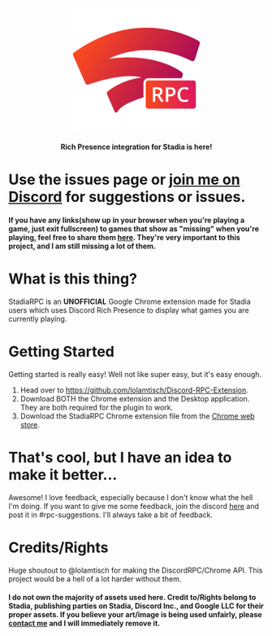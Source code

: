 <p align="center">
  <a href="https://chrome.google.com/webstore/detail/stadiarpc/dmhhgpkmilabgjpdbkinimkihdiobljg?hl=en&gl=US"><img src="assets/fullicon.png" width="250"></a>
</p>
<p align="center">
  <strong>Rich Presence integration for Stadia is here!</strong>
</p>


# Use the issues page or [join me on Discord](https://discord.gg/zU9HFm7) for suggestions or issues.
#### If you have any links(show up in your browser when you're playing a game, just exit fullscreen) to games that show as "missing" when you're playing, feel free to share them [here](https://github.com/soap-less/stadiajson/issues). They're very important to this project, and I am still missing a lot of them.


# What is this thing?
StadiaRPC is an **UNOFFICIAL** Google Chrome extension made for Stadia users which uses Discord Rich Presence to display what games you are currently playing.

# Getting Started
Getting started is really easy! Well not like super easy, but it's easy enough. 
1. Head over to https://github.com/lolamtisch/Discord-RPC-Extension.
2. Download BOTH the Chrome extension and the Desktop application. They are both required for the plugin to work.
3. Download the StadiaRPC Chrome extension file from the [Chrome web store](https://chrome.google.com/webstore/detail/stadiarpc/dmhhgpkmilabgjpdbkinimkihdiobljg?hl=en&gl=US).

# That's cool, but I have an idea to make it better...
Awesome! I love feedback, especially because I don't know what the hell I'm doing. If you want to give me some feedback, join the discord [here](https://discord.gg/zU9HFm7) and post it in #rpc-suggestions. I'll always take a bit of feedback.

# Credits/Rights
Huge shoutout to @lolamtisch for making the DiscordRPC/Chrome API. This project would be a hell of a lot harder without them. 
#### I do not own the majority of assets used here. Credit to/Rights belong to Stadia, publishing parties on Stadia, Discord Inc., and Google LLC for their proper assets. If you believe your art/image is being used unfairly, please [contact me](mailto:david.parada.w@gmail.com) and I will immediately remove it.
